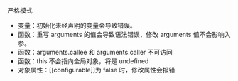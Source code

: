 严格模式

- 变量：初始化未经声明的变量会导致错误。
- 函数：重写 arguments 的值会导致语法错误，修改 arguments 值不会影响入参。
- 函数：arguments.callee 和 arguments.caller 不可访问
- 函数：this 不会指向全局对象，将是 undefined
- 对象属性：[[configurable]]为 false 时，修改属性会报错